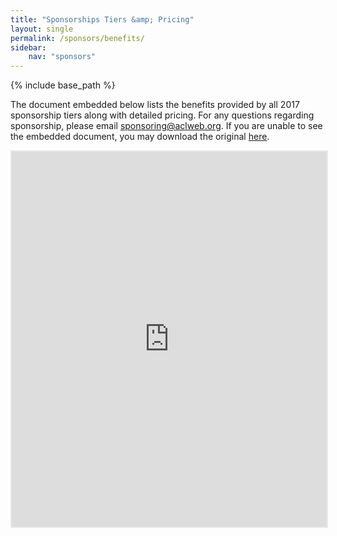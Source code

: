 ```yaml
---
title: "Sponsorships Tiers &amp; Pricing"
layout: single
permalink: /sponsors/benefits/
sidebar: 
    nav: "sponsors"
---
```

{% include base_path %}

The document embedded below lists the benefits provided by all 2017 sponsorship tiers along with detailed pricing. For any questions regarding sponsorship, please email [sponsoring@aclweb.org](mailto:sponsoring@aclweb.org ). If you are unable to see the embedded document, you may download the original [here](/downloads/Sponsorship-2017-booklet.doc).

<iframe src="https://www.hashdoc.com/documents/492960/embed" width="728" height="600" frameborder="0" marginwidth="0" marginheight="0" scrolling="no" style="border:1px solid #EAE9EA; border-width:2px; margin-bottom:5px; max-width: 100%; background: #fff;"></iframe>

<!-- <iframe class="scribd_iframe_embed" src="https://www.scribd.com/embeds/335294008/content?start_page=1&view_mode=scroll&access_key=key-CP9sixhF0uogIbyKFJL1&show_recommendations=false" data-auto-height="false" data-aspect-ratio="0.7729220222793488" scrolling="no" id="doc_17998" width="100%" height="600" frameborder="0"></iframe> -->


